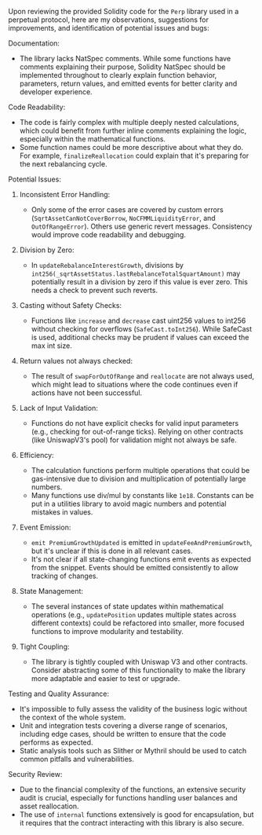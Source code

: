 Upon reviewing the provided Solidity code for the `Perp` library used in a perpetual protocol, here are my observations, suggestions for improvements, and identification of potential issues and bugs:

Documentation:
- The library lacks NatSpec comments. While some functions have comments explaining their purpose, Solidity NatSpec should be implemented throughout to clearly explain function behavior, parameters, return values, and emitted events for better clarity and developer experience.

Code Readability:
- The code is fairly complex with multiple deeply nested calculations, which could benefit from further inline comments explaining the logic, especially within the mathematical functions.
- Some function names could be more descriptive about what they do. For example, `finalizeReallocation` could explain that it's preparing for the next rebalancing cycle.

Potential Issues:
1. Inconsistent Error Handling:
   - Only some of the error cases are covered by custom errors (`SqrtAssetCanNotCoverBorrow`, `NoCFMMLiquidityError`, and `OutOfRangeError`). Others use generic revert messages. Consistency would improve code readability and debugging.

2. Division by Zero:
   - In `updateRebalanceInterestGrowth`, divisions by `int256(_sqrtAssetStatus.lastRebalanceTotalSquartAmount)` may potentially result in a division by zero if this value is ever zero. This needs a check to prevent such reverts.

3. Casting without Safety Checks:
   - Functions like `increase` and `decrease` cast uint256 values to int256 without checking for overflows (`SafeCast.toInt256`). While SafeCast is used, additional checks may be prudent if values can exceed the max int size.

4. Return values not always checked:
   - The result of `swapForOutOfRange` and `reallocate` are not always used, which might lead to situations where the code continues even if actions have not been successful.

5. Lack of Input Validation:
   - Functions do not have explicit checks for valid input parameters (e.g., checking for out-of-range ticks). Relying on other contracts (like UniswapV3's pool) for validation might not always be safe.

6. Efficiency:
   - The calculation functions perform multiple operations that could be gas-intensive due to division and multiplication of potentially large numbers.
   - Many functions use div/mul by constants like `1e18`. Constants can be put in a utilities library to avoid magic numbers and potential mistakes in values.

7. Event Emission:
   - `emit PremiumGrowthUpdated` is emitted in `updateFeeAndPremiumGrowth`, but it's unclear if this is done in all relevant cases.
   - It's not clear if all state-changing functions emit events as expected from the snippet. Events should be emitted consistently to allow tracking of changes.

8. State Management:
   - The several instances of state updates within mathematical operations (e.g., `updatePosition` updates multiple states across different contexts) could be refactored into smaller, more focused functions to improve modularity and testability.

9. Tight Coupling:
   - The library is tightly coupled with Uniswap V3 and other contracts. Consider abstracting some of this functionality to make the library more adaptable and easier to test or upgrade.

Testing and Quality Assurance:
- It's impossible to fully assess the validity of the business logic without the context of the whole system.
- Unit and integration tests covering a diverse range of scenarios, including edge cases, should be written to ensure that the code performs as expected.
- Static analysis tools such as Slither or Mythril should be used to catch common pitfalls and vulnerabilities.

Security Review:
- Due to the financial complexity of the functions, an extensive security audit is crucial, especially for functions handling user balances and asset reallocation.
- The use of `internal` functions extensively is good for encapsulation, but it requires that the contract interacting with this library is also secure.
